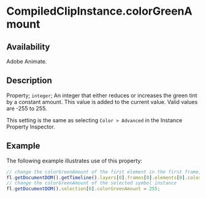 # CompiledClipInstance.colorGreenAmount

## Availability

Adobe Animate.

## Description

Property; `integer`; An integer that either reduces or increases the green tint by a constant amount. This value is added to the current value. Valid values are -255 to 255.

This setting is the same as selecting `Color > Advanced` in the Instance Property Inspector.

## Example

The following example illustrates use of this property:

```javascript
// change the colorGreenAmount of the first element in the first frame, top layer
fl.getDocumentDOM().getTimeline().layers[0].frames[0].elements[0].colorGreenAmount = 100;
// change the colorGreenAmount of the selected symbol instance
fl.getDocumentDOM().selection[0].colorGreenAmount = 255;
```
